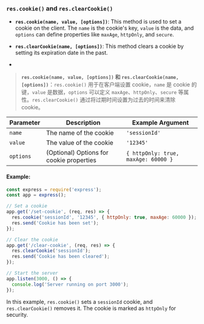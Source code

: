 ### `res.cookie()` and `res.clearCookie()`

- **`res.cookie(name, value, [options])`**: This method is used to set a cookie on the client. The `name` is the cookie's key, `value` is the data, and `options` can define properties like `maxAge`, `httpOnly`, and `secure`.

- **`res.clearCookie(name, [options])`**: This method clears a cookie by setting its expiration date in the past.

- <audio src="../../../../Downloads/- __`res.cookie.mp3"></audio>

> **`res.cookie(name, value, [options])` 和 `res.clearCookie(name, [options])`**：`res.cookie()` 用于在客户端设置 cookie，`name` 是 cookie 的键，`value` 是数据，`options` 可以定义 `maxAge`、`httpOnly`、`secure` 等属性。`res.clearCookie()` 通过将过期时间设置为过去的时间来清除 cookie。
>
> <audio src="../../../../Downloads/`res.cookie(nam.mp3"></audio>

| Parameter | Description                              | Example Argument                    |
| --------- | ---------------------------------------- | ----------------------------------- |
| `name`    | The name of the cookie                   | `'sessionId'`                       |
| `value`   | The value of the cookie                  | `'12345'`                           |
| `options` | (Optional) Options for cookie properties | `{ httpOnly: true, maxAge: 60000 }` |

#### Example:

<audio src="../../../../Downloads/在这段代码中，`res.coo.mp3"></audio>

```js
const express = require('express');
const app = express();

// Set a cookie
app.get('/set-cookie', (req, res) => {
  res.cookie('sessionId', '12345', { httpOnly: true, maxAge: 60000 });
  res.send('Cookie has been set');
});

// Clear the cookie
app.get('/clear-cookie', (req, res) => {
  res.clearCookie('sessionId');
  res.send('Cookie has been cleared');
});

// Start the server
app.listen(3000, () => {
  console.log('Server running on port 3000');
});
```

In this example, `res.cookie()` sets a `sessionId` cookie, and `res.clearCookie()` removes it. The cookie is marked as `httpOnly` for security.